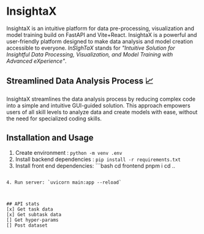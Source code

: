 # InsightaX

InsightaX is an intuitive platform for data pre-processing, visualization and model training build on FastAPI and
Vite+React. InsightaX is a powerful and user-friendly platform designed to make data analysis and model creation accessible to everyone. *InSIghTaX* stands for *"Intuitive Solution for Insightful Data Processing, Visualization, and Model Training with Advanced eXperience"*.

## Streamlined Data Analysis Process 📈

InsightaX streamlines the data analysis process by reducing complex code into a simple and intuitive GUI-guided solution. This approach empowers users of all skill levels to analyze data and create models with ease, without the need for specialized coding skills.

## Installation and Usage

1. Create environment : `python -m venv .env`
2. Install backend dependencies : `pip install -r requirements.txt`
3. Install front end dependencies:
        ```bash
        cd frontend
        pnpm i
        cd ..
```

4. Run server: `uvicorn main:app --reload`



## API stats
[x] Get task data
[x] Get subtask data
[] Get hyper-params
[] Post dataset
